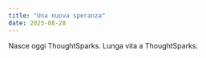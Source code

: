 ```yaml
---
title: "Una nuova speranza"
date: 2025-08-28
---
```


Nasce oggi ThoughtSparks. Lunga vita a ThoughtSparks.
